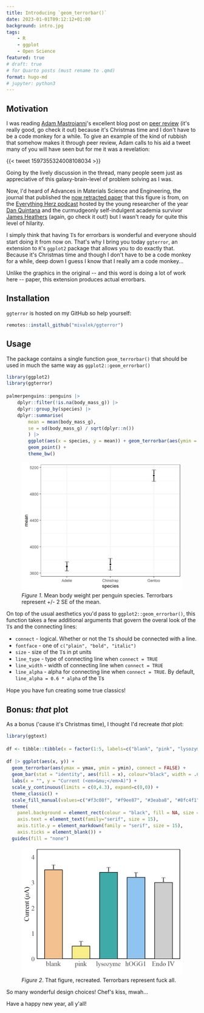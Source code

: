 ```yaml
---
title: Introducing `geom_terrorbar()`
date: 2023-01-01T09:12:12+01:00
background: intro.jpg
tags:
    - R
    - ggplot
    - Open Science
featured: true
# draft: true
# for Quarto posts (must rename to .qmd)
format: hugo-md
# jupyter: python3
---
```


<style>
    .serif {
        font-family: "Times New Roman", serif
    }
</style>

## Motivation

I was reading [Adam Mastroianni](https://twitter.com/a_m_mastroianni)'s excellent blog post on [peer review](https://experimentalhistory.substack.com/p/the-rise-and-fall-of-peer-review) (it's really good, go check it out) because it's Christmas time and I don't have to be a code monkey for a while. To give an example of the kind of rubbish that somehow makes it through peer review, Adam calls to his aid a tweet many of you will have seen but for me it was a revelation:

{{< tweet 1597355324008108034 >}}

Going by the lively discussion in the thread, many people seem just as appreciative of this galaxy-brain-level of problem solving as I was.

Now, I'd heard of Advances in Materials Science and Engineering, the journal that published the [now retracted paper](https://www.hindawi.com/journals/amse/2022/3802603/) that this figure is from, on the [Everything Herz podcast](https://everythinghertz.com/) hosted by the young researcher of the year [Dan Quintana](https://twitter.com/dsquintana) and the curmudgeonly self-indulgent academia survivor [James Heathers](https://twitter.com/jamesheathers) (again, go check it out!) but I wasn't ready for quite this level of hilarity.

I simply think that having <span class="serif">T</span>s for errorbars is wonderful and everyone should start doing it from now on. That's why I bring you today `ggterror`, an extension to `R`'s `ggplot2` package that allows you to do exactly that. Because it's Christmas time and though I don't have to be a code monkey for a while, deep down I guess I know that I really am a code monkey...

Unlike the graphics in the original -- and this word is doing a lot of work here -- paper, this extension produces actual errorbars.

## Installation

`ggterror` is hosted on my GitHub so help yourself:

``` r
remotes::install_github("mivalek/ggterror")
```

## Usage

The package contains a single function `geom_terrorbar()` that should be used in much the same way as `ggplot2::geom_errorbar()`

``` r
library(ggplot2)
library(ggterror)

palmerpenguins::penguins |>
    dplyr::filter(!is.na(body_mass_g)) |>
    dplyr::group_by(species) |> 
    dplyr::summarise(
        mean = mean(body_mass_g),
        se = sd(body_mass_g) / sqrt(dplyr::n())
        ) |>
        ggplot(aes(x = species, y = mean)) + geom_terrorbar(aes(ymin = mean - 2 * se, ymax = mean + 2 * se)) +
        geom_point() +
        theme_bw()
```

<figure>
<img src="index.markdown_strict_files/figure-markdown_strict/peng-fig-1.png" width="480" alt="Figure 1. Mean body weight per penguin species. Terrorbars represent +/- 2 SE of the mean." />
<figcaption aria-hidden="true"><em>Figure 1</em>. Mean body weight per penguin species. Terrorbars represent +/- 2 SE of the mean.</figcaption>
</figure>

On top of the usual aesthetics you'd pass to `ggplot2::geom_errorbar()`, this function takes a few additional arguments that govern the overal look of the <span class="serif">T</span>s and the connecting lines:

-   `connect` - logical. Whether or not the <span class="serif">T</span>s should be connected with a line.
-   `fontface` - one of `c("plain", "bold", "italic")`
-   `size` - size of the <span class="serif">T</span>s in pt units
-   `line_type` - type of connecting line when `connect = TRUE`
-   `line_width` - width of connecting line when `connect = TRUE`
-   `line_alpha` - alpha for connecting line when `connect = TRUE`. By default, `line_alpha = 0.6 * alpha` of the <span class="serif">T</span>s

Hope you have fun creating some true classics!

## Bonus: *that* plot

As a bonus ('cause it's Christmas time), I thought I'd recreate *that* plot:

``` r
library(ggtext)

df <- tibble::tibble(x = factor(1:5, labels=c("blank", "pink", "lysozyme", "hOGG1", "Endo IV")), y = c(3.5, .5, 3.4, 3.2, 3), ymax = y + .2,ymin = y - .2, size = 15)

df |> ggplot(aes(x, y)) +
  geom_terrorbar(aes(ymax = ymax, ymin = ymin), connect = FALSE) +
  geom_bar(stat = "identity", aes(fill = x), colour="black", width = .65, lwd = .7) +
  labs(x = "", y = "Current (<em>&mu;</em>A)") +
  scale_y_continuous(limits = c(0,4.3), expand=c(0,0)) +
  theme_classic() +
  scale_fill_manual(values=c("#f3c08f", "#f9ee87", "#3eaba8", "#8fc4f1", "#cecece")) +
  theme(
    panel.background = element_rect(colour = "black", fill = NA, size = .85),
    axis.text = element_text(family="serif", size = 15),
    axis.title.y = element_markdown(family = "serif", size = 15),
    axis.ticks = element_blank()) +
  guides(fill = "none")
```

<figure>
<img src="index.markdown_strict_files/figure-markdown_strict/that-fig-1.png" width="480" alt="Figure 2. That figure, recreated. Terrorbars represent fuck all." />
<figcaption aria-hidden="true"><em>Figure 2</em>. That figure, recreated. Terrorbars represent fuck all.</figcaption>
</figure>

So many wonderful design choices! Chef's kiss, mwah...

Have a happy new year, all y'all!
